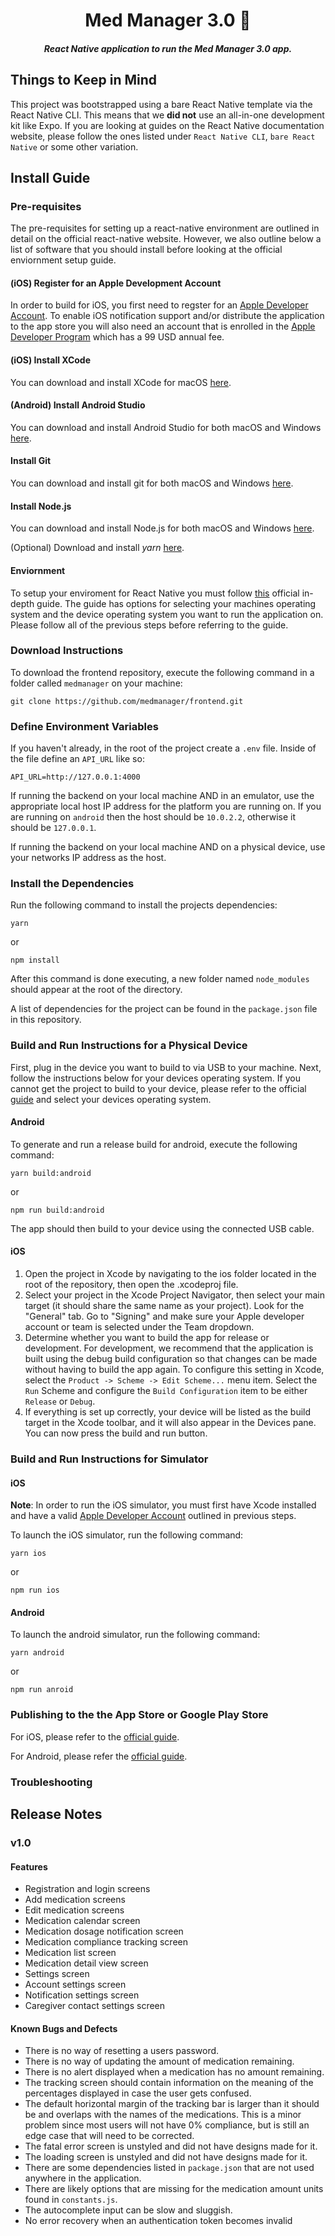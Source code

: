 <h1 align="center">Med Manager 3.0 💊</h1>
<h5 align="center">
  React Native application to run the Med Manager 3.0 app.
</h5>

## Things to Keep in Mind

This project was bootstrapped using a bare React Native template via the React Native CLI. This means that we **did not** use an all-in-one development kit like Expo. If you are looking at guides on the React Native documentation website, please follow the ones listed under `React Native CLI`, `bare React Native` or some other variation.

## Install Guide

### Pre-requisites

The pre-requisites for setting up a react-native environment are outlined in detail on the official react-native website. However, we also outline below a list of software that you should install before looking at the official enviornment setup guide.

#### (iOS) Register for an Apple Development Account

In order to build for iOS, you first need to regster for an [Apple Developer Account](https://developer.apple.com/). To enable iOS notification support and/or distribute the application to the app store you will also need an account that is enrolled in the [Apple Developer Program](https://developer.apple.com/programs/) which has a 99 USD annual fee.

#### (iOS) Install XCode

You can download and install XCode for macOS [here](https://apps.apple.com/us/app/xcode/id497799835?mt=12).

#### (Android) Install Android Studio

You can download and install Android Studio for both macOS and Windows [here](https://developer.android.com/studio).

#### Install Git

You can download and install git for both macOS and Windows [here](https://git-scm.com/downloads).

#### Install Node.js

You can download and install Node.js for both macOS and Windows [here](https://nodejs.org/en/download/).

(Optional) Download and install _yarn_ [here](https://classic.yarnpkg.com/en/docs/install/#mac-stable).

#### Enviornment

To setup your enviroment for React Native you must follow [this](https://reactnative.dev/docs/environment-setup) official in-depth guide. The guide has options for selecting your machines operating system and the device operating system you want to run the application on. Please follow all of the previous steps before referring to the guide.

### Download Instructions

To download the frontend repository, execute the following command in a folder called `medmanager` on your machine:

```
git clone https://github.com/medmanager/frontend.git
```

### Define Environment Variables

If you haven't already, in the root of the project create a `.env` file. Inside of the file define an `API_URL` like so:

```
API_URL=http://127.0.0.1:4000
```

If running the backend on your local machine AND in an emulator, use the appropriate local host IP address for the platform you are running on. If you are running on `android` then the host should be `10.0.2.2`, otherwise it should be `127.0.0.1`.

If running the backend on your local machine AND on a physical device, use your networks IP address as the host.

### Install the Dependencies

Run the following command to install the projects dependencies:

```
yarn
```

or

```
npm install
```

After this command is done executing, a new folder named `node_modules` should appear at the root of the directory.

A list of dependencies for the project can be found in the `package.json` file in this repository.

### Build and Run Instructions for a Physical Device

First, plug in the device you want to build to via USB to your machine. Next, follow the instructions below for your devices operating system. If you cannot get the project to build to your device, please refer to the official [guide](https://reactnative.dev/docs/running-on-device) and select your devices operating system.

#### Android

To generate and run a release build for android, execute the following command:

```
yarn build:android
```

or

```
npm run build:android
```

The app should then build to your device using the connected USB cable.

#### iOS

1. Open the project in Xcode by navigating to the ios folder located in the root of the repository, then open the .xcodeproj file.
2. Select your project in the Xcode Project Navigator, then select your main target (it should share the same name as your project). Look for the "General" tab. Go to "Signing" and make sure your Apple developer account or team is selected under the Team dropdown.
3. Determine whether you want to build the app for release or development. For development, we recommend that the application is built using the debug build configuration so that changes can be made without having to build the app again. To configure this setting in Xcode, select the `Product -> Scheme -> Edit Scheme...` menu item. Select the `Run` Scheme and configure the `Build Configuration` item to be either `Release` or `Debug`.
4. If everything is set up correctly, your device will be listed as the build target in the Xcode toolbar, and it will also appear in the Devices pane. You can now press the build and run button.

### Build and Run Instructions for Simulator

#### iOS

**Note**: In order to run the iOS simulator, you must first have Xcode installed and have a valid [Apple Developer Account](https://developer.apple.com/) outlined in previous steps.

To launch the iOS simulator, run the following command:

```
yarn ios
```

or

```
npm run ios
```

#### Android

To launch the android simulator, run the following command:

```
yarn android
```

or

```
npm run anroid
```

### Publishing to the the App Store or Google Play Store

For iOS, please refer to the [official guide](https://reactnative.dev/docs/publishing-to-app-store).

For Android, please refer the [official guide](https://reactnative.dev/docs/signed-apk-android).

### Troubleshooting

## Release Notes

### v1.0

#### Features

- Registration and login screens
- Add medication screens
- Edit medication screens
- Medication calendar screen
- Medication dosage notification screen
- Medication compliance tracking screen
- Medication list screen
- Medication detail view screen
- Settings screen
- Account settings screen
- Notification settings screen
- Caregiver contact settings screen

#### Known Bugs and Defects

- There is no way of resetting a users password.
- There is no way of updating the amount of medication remaining.
- There is no alert displayed when a medication has no amount remaining.
- The tracking screen should contain information on the meaning of the percentages displayed in case the user gets confused.
- The default horizontal margin of the tracking bar is larger than it should be and overlaps with the names of the medications. This is a minor problem since most users will not have 0% compliance, but is still an edge case that will need to be corrected.
- The fatal error screen is unstyled and did not have designs made for it.
- The loading screen is unstyled and did not have designs made for it.
- There are some dependencies listed in `package.json` that are not used anywhere in the application.
- There are likely options that are missing for the medication amount units found in `constants.js`.
- The autocomplete input can be slow and sluggish.
- No error recovery when an authentication token becomes invalid
